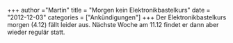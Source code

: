 +++
author ="Martin"
title = "Morgen kein Elektronikbastelkurs"
date = "2012-12-03"
categories = ["Ankündigungen"]
+++
Der Elektronikbastelkurs morgen (4.12) fällt leider aus. Nächste Woche am 11.12 findet er dann aber wieder regulär statt.
